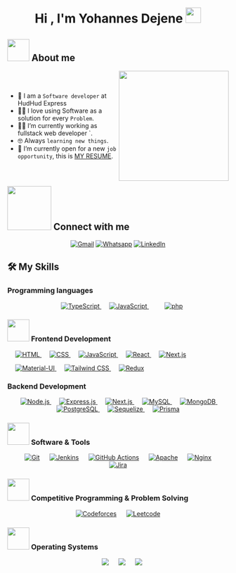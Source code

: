 
<h1 align="center">Hi , I'm Yohannes Dejene <img src="https://media.giphy.com/media/hvRJCLFzcasrR4ia7z/giphy.gif" width="35"></h1>

	
## <picture><img src = "https://github.com/Yohannesdejene" width = 50px></picture> About me

<picture> <img align="right" src="https://github.com/7oSkaaa/7oSkaaa/blob/main/Images/Right_Side.gif?raw=true" width = 250px></picture>

<br><br>

- :school: I am a `Software developer` at HudHud Express
- :technologist: I love using Software as a solution for every `Problem`.
- :student: I’m currently working as fullstack web  developer  `.
- :nerd_face: Always `learning new things`.
- :thinking: I’m currently open for a new `job opportunity`, this is [MY RESUME](https://drive.google.com/file/d/1O-w4xZnb3BnRpsaPDsjhIEkSHN4n9s7T/view?usp=sharing).
<br>

## <picture> <img src="https://github.com/7oSkaaa/7oSkaaa/blob/main/Images/Connect-with-me.gif?raw=true" width="100px"> </picture> Connect with me
<p align="center">
	<a href="mailto:yohannesdejene23@gmail.com"><img img src="https://img.shields.io/badge/gmail-%23EA4335.svg?style=plastic&logo=gmail&logoColor=white" alt="Gmail"/></a>
	<a href="https://github.com/Yohannesdejene"><img src="https://img.shields.io/badge/github-%23181717.svg?style=plastic&logo=whatsapp&logoColor=white" alt="Whatsapp"/></a>
	<a href="https://www.linkedin.com/in/johnabi/"><img src="https://img.shields.io/badge/linkedin-%230A66C2.svg?style=plastic&logo=linkedin&logoColor=white" alt="LinkedIn"/></a>
	
</p>



## 🛠️ My Skills

###  </picture> Programming languages

<p align="center"> 
  &emsp;
<a href="https://www.w3schools.com/typescript/" target="_blank">
  <img alt="TypeScript" src="https://img.shields.io/badge/TypeScript-%23007ACC.svg?style=plastic&logo=typescript&logoColor=white">
</a>
  &emsp;
  <a href="https://developer.mozilla.org/en-US/docs/Web/JavaScript" target="_blank"> 
     <img alt="JavaScript" src="https://img.shields.io/badge/JavaScript%20-%23F7DF1E.svg?style=plastic&logo=javascript&logoColor=black">
   </a>
  &emsp;
  &emsp;
   <a href="https://www.php.net/" target="_blank">
    <img alt="php" src="https://kinsta.com/wp-content/uploads/2023/10/PHP_Feature-Image-1024x536.jpg">
  </a>
</p>

### <picture> <img src = "https://github.com/7oSkaaa/7oSkaaa/blob/main/Images/Front_End.gif?raw=true" width = 50px>  </picture> Frontend Development
<p > 
  &emsp;
  <a href="https://www.w3.org/html/" target="_blank"> 
    <img alt="HTML" src="https://img.shields.io/badge/HTML5%20-%23E34F26.svg?style=plastic&logo=html5&logoColor=white">
  </a>   
  &emsp;
  <a href="https://www.w3schools.com/css/" target="_blank">
    <img alt="CSS" src="https://img.shields.io/badge/CSS%20-%231572B6.svg?style=plastic&logo=css3&logoColor=white">
  </a> 
  &emsp;
	
  <a href="https://developer.mozilla.org/en-US/docs/Web/JavaScript" target="_blank"> 
    <img alt="JavaScript" src="https://img.shields.io/badge/JavaScript%20-%23F7DF1E.svg?style=plastic&logo=javascript&logoColor=black">
  </a>
   &emsp;
  <a href="https://reactjs.org" target="_blank">
    <img alt="React" src="https://img.shields.io/badge/React-%2361DAFB.svg?style=plastic&logo=React&logoColor=black">
  </a>
	  &emsp;
  <a href="https://nextjs.org" target="_blank">
    <img alt="Next.js" src="https://img.shields.io/badge/Next.js-%23000000.svg?style=plastic&logo=next.js&logoColor=white">
  </a>
 
  &emsp;
  <a href="https://mui.com" target="_blank">
    <img alt="Material-UI" src="https://img.shields.io/badge/Material--UI-%230081CB.svg?style=plastic&logo=material-ui&logoColor=white">
  </a>
  &emsp;
  <a href="https://tailwindcss.com" target="_blank">
    <img alt="Tailwind CSS" src="https://img.shields.io/badge/Tailwind%20CSS-%2338B2AC.svg?style=plastic&logo=tailwind-css&logoColor=white">
  </a>
  &emsp;
  <a href="https://redux.js.org" target="_blank">
    <img alt="Redux" src="https://img.shields.io/badge/Redux-%23593d88.svg?style=plastic&logo=redux&logoColor=white">
  </a>
</p>


### Backend Development
<p align="center"> 
  &emsp;
  <a href="https://nodejs.org/" target="_blank"> 
    <img alt="Node.js" src="https://img.shields.io/badge/Node.js-%23339933.svg?style=plastic&logo=node.js&logoColor=white">
  </a>   
  &emsp;
  <a href="https://expressjs.com/" target="_blank">
    <img alt="Express.js" src="https://img.shields.io/badge/Express.js-%23000000.svg?style=plastic&logo=express&logoColor=white">
  </a> 
  &emsp;
  <a href="https://nextjs.org" target="_blank">
    <img alt="Next.js" src="https://img.shields.io/badge/Next.js-%23000000.svg?style=plastic&logo=next.js&logoColor=white">
  </a>
  &emsp;
  <a href="https://www.mysql.com/" target="_blank">
    <img alt="MySQL" src="https://img.shields.io/badge/MySQL-%234479A1.svg?style=plastic&logo=mysql&logoColor=white">
  </a>
  &emsp;
  <a href="https://www.mongodb.com/" target="_blank">
    <img alt="MongoDB" src="https://img.shields.io/badge/MongoDB-%234ea94b.svg?style=plastic&logo=mongodb&logoColor=white">
  </a>
  &emsp;
  <a href="https://www.postgresql.org/" target="_blank">
    <img alt="PostgreSQL" src="https://img.shields.io/badge/PostgreSQL-%x%233161B.svg?style=plastic&logo=postgresql&logoColor=white">
  </a>
  &emsp;
  <a href="https://sequelize.org/" target="_blank">
    <img alt="Sequelize" src="https://img.shields.io/badge/Sequelize-%2345B8D8.svg?style=plastic&logo=sequelize&logoColor=white">
  </a>
  &emsp;
  <a href="https://www.prisma.io/" target="_blank">
    <img alt="Prisma" src="https://img.shields.io/badge/Prisma-%232D3748.svg?style=plastic&logo=prisma&logoColor=white">
  </a>
</p>


 ### <picture> <img src = "https://github.com/7oSkaaa/7oSkaaa/blob/main/Images/Software_Tools.gif?raw=true" width = 50px>  </picture> Software & Tools
 
<p align="center">
  &emsp;
  <a href="#"><img alt="Git" src="https://img.shields.io/badge/Git%20-%23F05033.svg?style=plastic&logo=git&logoColor=white"></a>
  &emsp;
  <a href="#"><img alt="Jenkins" src="https://img.shields.io/badge/Jenkins-%232C5263.svg?style=plastic&logo=Jenkins&logoColor=white"></a>
  &emsp;
  <a href="#"><img alt="GitHub Actions" src="https://img.shields.io/badge/GitHub%20Actions-%232671E5.svg?style=plastic&logo=github-actions&logoColor=white"></a>
  &emsp;
  <a href="#"><img alt="Apache" src="https://img.shields.io/badge/Apache-%23D22128.svg?style=plastic&logo=apache&logoColor=white"></a>
  &emsp;
  <a href="#"><img alt="Nginx" src="https://img.shields.io/badge/Nginx-%23269539.svg?style=plastic&logo=nginx&logoColor=white"></a>
  &emsp;
  <a href="#"><img alt="Jira" src="https://img.shields.io/badge/Jira-%230A83DC.svg?style=plastic&logo=jira&logoColor=white"></a>
</p>


 

 ### <picture> <img src = "https://github.com/7oSkaaa/7oSkaaa/blob/main/Images/CP_PS.gif?raw=true" width = 50px>  </picture> Competitive Programming & Problem Solving
 
<p align="center">
  &emsp;
    <a href="https://www.hackerrank.com/profile/yohannesdejene23"><img alt = "Codeforces" src="https://img.shields.io/badge/codeforces%20-%231F8ACB.svg?style=plastic&logo=codeforces&logoColor=white" /></a>	
  &emsp;
    <a href="https://leetcode.com/johnabi"><img alt = "Leetcode" src="https://img.shields.io/badge/leetcode%20-%23FFA116.svg?style=plastic&logo=leetcode&logoColor=black" /></a>
  &emsp;
  

</p>

 ### <picture> <img src = "https://github.com/7oSkaaa/7oSkaaa/blob/main/Images/OS.gif?raw=true" width = 50px>  </picture> Operating Systems
 
<p align="center">
	 &emsp;
    <a href="#"><img src="https://img.shields.io/badge/Windows-0078D6?style=plastic&logo=windows&logoColor=white"></a>
  &emsp;
    <a href="#"><img src="https://img.shields.io/badge/Linux-FCC624?style=plastic&logo=linux&logoColor=black"></a>
  &emsp;
    <a href="#"><img src="https://img.shields.io/badge/Ubuntu-E95420?style=plastic&logo=ubuntu&logoColor=white"></a>
 

</p>



	
	

